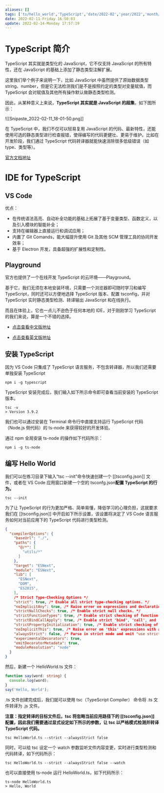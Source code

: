 ```yaml
---
aliases: []
tags: ['ts/hello_world','TypeScript','date/2022-02','year/2022','month/02']
date: 2022-02-11-Friday 16:50:03
update: 2022-02-14-Monday 17:57:19
---
```


# TypeScript 简介

TypeScript 其实就是类型化的 JavaScript，它不仅支持 JavaScript 的所有特性，还在 JavaScript 的基础上添加了静态类型注解扩展。

这里我们举个例子来说明一下，比如 JavaScript 中虽然提供了原始数据类型 string、number，但是它无法检测我们是不是按照约定的类型对变量赋值，而 TypeScript 会对赋值及其他所有操作默认做静态类型检测。

因此，从某种意义上来说，**TypeScript 其实就是 JavaScript 的超集**，如下图所示：

![[Snipaste_2022-02-11_18-01-50.png]]

在 TypeScript 中，我们不仅可以轻易复用 JavaScript 的代码、最新特性，还能使用可选的静态类型进行检查报错，使得编写的代码更健壮、更易于维护。比如在开发阶段，我们通过 TypeScript 代码转译器就能快速消除很多低级错误（如 type、类型等）。

 [官方文档地址](https://www.typescriptlang.org/docs/handbook/intro.html)

# IDE for TypeScript

## VS Code

优点：
- 在传统语法高亮、自动补全功能的基础上拓展了基于变量类型、函数定义，以及引入模块的智能补全；
- 支持在编辑器上直接运行和调试应用；
- 内置了 Git Comands，能大幅提升使用 Git 及其他 SCM 管理工具的协同开发效率；
- 基于 Electron 开发，具备超强的扩展性和定制性。

## Playground

官方也提供了一个在线开发 TypeScript 的云环境——Playground。

基于它，我们无须在本地安装环境，只需要一个浏览器即可随时学习和编写 TypeScript，同时还可以方便地选择 TypeScript 版本、配置 tsconfig，并对 TypeScript 实时静态类型检测、转译输出 JavaScript 和在线执行。

而且在体验上，它也一点儿不逊色于任何本地的 IDE，对于刚刚学习 TypeScript 的我们来说，算是一个不错的选择。

- [点击查看中文版地址](https://www.typescriptlang.org/zh/play)

- [点击查看英文版地址](https://www.typescriptlang.org/play)

## 安装 TypeScript

因为 VS Code 只集成了 TypeScript 语言服务，不包含转译器，所以我们还需要单独安装 TypeScript

```shell
npm i -g typescript
```

TypeScript 安装完成后，我们输入如下所示命令即可查看当前安装的 TypeScript 版本。

```shell
tsc -v
> Version 3.9.2
```

我们也可以通过安装在 Terminal 命令行中直接支持运行 TypeScript 代码（Node.js 侧代码）的 ts-node 来获得较好的开发体验。

通过 npm 全局安装 ts-node 的操作如下代码所示：

```shell
npm i -g ts-node
```

## 编写 Hello World

我们可以在练习目录下输入“tsc --init”命令快速创建一个 [[tsconfig.json]] 文件，或者在 VS Code 应用窗口新建一个空的 tsconfg.json**配置 TypeScript 的行为。**

```shell
tsc --init
```

为了让 TypeScript 的行为更加严格、简单易懂，降低学习的心理负担，这就要求我们在 [[tsconfig.json]] 中开启如下所示设置，该设置将决定了 VS Code 语言服务如何对当前应用下的 TypeScript 代码进行类型检测。

```json
{
  "compilerOptions": {
    "baseUrl": "./",
    "paths": {
      "@/*": [
        "utils/*"
      ]
    },
    "target": "ESNext",
    "module": "ESNext",
    "lib": [
      "ESNext",
      "DOM",
      "ES2015",
    ],
    /* Strict Type-Checking Options */
    "strict": true, /* Enable all strict type-checking options. */
    "noImplicitAny": true, /* Raise error on expressions and declarations with an implied 'any' type. */
    "strictNullChecks": true, /* Enable strict null checks. */
    "strictFunctionTypes": true, /* Enable strict checking of function types. */
    "strictBindCallApply": true, /* Enable strict 'bind', 'call', and 'apply' methods on functions. */
    "strictPropertyInitialization": true, /* Enable strict checking of property initialization in classes. */
    "noImplicitThis": true, /* Raise error on 'this' expressions with an implied 'any' type. */
    "alwaysStrict": false, /* Parse in strict mode and emit "use strict" for each source file. */
    "experimentalDecorators": true,
    "emitDecoratorMetadata": true,
    "moduleResolution": "node"
  }
}
```

然后，新建一个 HelloWorld.ts 文件：

```ts
function say(word: string) {
  console.log(word);
}
say('Hello, World');
```

.ts 文件创建完成后，我们就可以使用 tsc（TypeScript Compiler） 命令将 .ts 文件转译为 .js 文件。

**注意：指定转译的目标文件后，tsc 将忽略当前应用路径下的 [[tsconfig.json]] 配置，因此我们需要通过显式设定如下所示的参数，让 tsc 以严格模式检测并转译 TypeScript 代码。**

```shell
tsc HelloWorld.ts --strict --alwaysStrict false
```

同时，可以给 tsc 设定一个 watch 参数监听文件内容变更，实时进行类型检测和代码转译，如下代码所示：

```shell
tsc HelloWorld.ts --strict --alwaysStrict false --watch
```

也可以直接使用 ts-node 运行 HelloWorld.ts，如下代码所示：

```shell
ts-node HelloWorld.ts
> Hello, World
```
